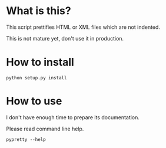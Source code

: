 # What is this?

This script prettifies HTML or XML files which are not indented.

This is not mature yet, don't use it in production.

# How to install

```
python setup.py install
```

# How to use

I don't have enough time to prepare its documentation.

Please read command line help.

```
pypretty --help
```
